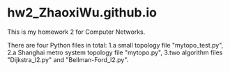 # hw2_ZhaoxiWu.github.io

This is my homework 2 for Computer Networks.

There are four Python files in total: 
1.a small topology file "mytopo_test.py", 
2.a Shanghai metro system topology file "mytopo.py", 
3.two algorithm files "Dijkstra_l2.py" and "Bellman-Ford_l2.py".
